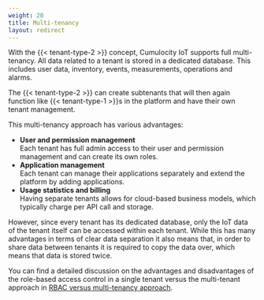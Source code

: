 ```yaml
---
weight: 20
title: Multi-tenancy
layout: redirect
---
```


With the {{< tenant-type-2 >}} concept, Cumulocity IoT supports full multi-tenancy. All data related to a tenant is stored in a dedicated database. This includes user data, inventory, events, measurements, operations and alarms.

The {{< tenant-type-2 >}} can create subtenants that will then again function like {{< tenant-type-1 >}}s in the platform and have their own tenant management.

This multi-tenancy approach has various advantages:

* **User and permission management**
<br>Each tenant has full admin access to their user and permission management and can create its own roles.
* **Application management**
<br>Each tenant can manage their applications separately and extend the platform by adding applications.
* **Usage statistics and billing**
<br>Having separate tenants allows for cloud-based business models, which typically charge per API call and storage.

However, since every tenant has its dedicated database, only the IoT data of the tenant itself can be accessed within each tenant. While this has many advantages in terms of clear data separation it also means that, in order to share data between tenants it is required to copy the data over, which means that data is stored twice.

You can find a detailed discussion on the advantages and disadvantages of the role-based access control in a single tenant versus the multi-tenant approach in [RBAC versus multi-tenancy approach](/concepts/tenant-hierarchy/#comparison).  
